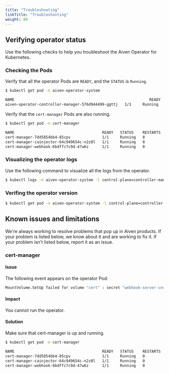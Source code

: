 ```yaml
---
title: "Troubleshooting"
linkTitle: "Troubleshooting"
weight: 80
---
```


## Verifying operator status

Use the following checks to help you troubleshoot the Aiven Operator for Kubernetes.

### Checking the Pods

Verify that all the operator Pods are `READY`, and the `STATUS` is `Running`.

```bash
$ kubectl get pod -n aiven-operator-system 

NAME                                                            READY   STATUS    RESTARTS   AGE
aiven-operator-controller-manager-576d944499-ggttj   1/1     Running   0          12m
```

Verify that the `cert-manager` Pods are also running.

```bash
$ kubectl get pod -n cert-manager

NAME                                       READY   STATUS    RESTARTS   AGE
cert-manager-7dd5854bb4-85cpv              1/1     Running   0          76s
cert-manager-cainjector-64c949654c-n2z8l   1/1     Running   0          77s
cert-manager-webhook-6bdffc7c9d-47w6z      1/1     Running   0          76s
```

### Visualizing the operator logs

Use the following command to visualize all the logs from the operator.

```bash
$ kubectl logs -n aiven-operator-system -l control-plane=controller-manager
```

### Verifing the operator version

```bash
$ kubectl get pod -n aiven-operator-system -l control-plane=controller-manager -o jsonpath="{.items[0].spec.containers[0].image}"
```

## Known issues and limitations

We're always working to resolve problems that pop up in Aiven products. If your problem is listed below, we know about
it and are working to fix it. If your problem isn't listed below, report it as an issue.

### cert-manager

#### Issue

The following event appears on the operator Pod:

```bash
MountVolume.SetUp failed for volume "cert" : secret "webhook-server-cert" not found
```

#### Impact

You cannot run the operator.

#### Solution

Make sure that cert-manager is up and running.

```bash
$ kubectl get pod -n cert-manager

NAME                                       READY   STATUS    RESTARTS   AGE
cert-manager-7dd5854bb4-85cpv              1/1     Running   0          76s
cert-manager-cainjector-64c949654c-n2z8l   1/1     Running   0          77s
cert-manager-webhook-6bdffc7c9d-47w6z      1/1     Running   0          76s
```

